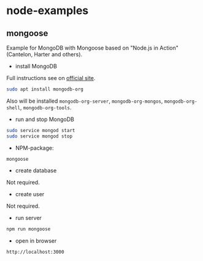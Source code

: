 # node-examples

## mongoose

Example for MongoDB with Mongoose based on "Node.js in Action" (Cantelon, Harter and others).

- install MongoDB

Full instructions see on
[official site](https://docs.mongodb.com/master/tutorial/install-mongodb-on-ubuntu/).

``` sh
sudo apt install mongodb-org
```

Also will be installed `mongodb-org-server`, `mongodb-org-mongos`,
`mongodb-org-shell`, `mongodb-org-tools`.

- run and stop MongoDB

``` sh
sudo service mongod start
sudo service mongod stop
```

- NPM-package:

`mongoose`

- create database

Not required.

- create user

Not required.

- run server

``` sh
npm run mongoose
```

- open in browser

``` plain
http://localhost:3000
```
